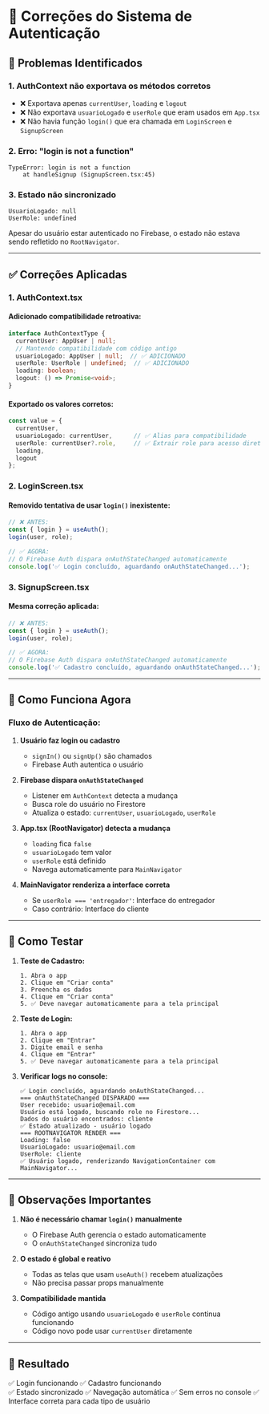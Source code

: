 # 🔧 Correções do Sistema de Autenticação

## 🐛 Problemas Identificados

### 1. **AuthContext não exportava os métodos corretos**
- ❌ Exportava apenas `currentUser`, `loading` e `logout`
- ❌ Não exportava `usuarioLogado` e `userRole` que eram usados em `App.tsx`
- ❌ Não havia função `login()` que era chamada em `LoginScreen` e `SignupScreen`

### 2. **Erro: "login is not a function"**
```
TypeError: login is not a function
    at handleSignup (SignupScreen.tsx:45)
```

### 3. **Estado não sincronizado**
```
UsuarioLogado: null
UserRole: undefined
```
Apesar do usuário estar autenticado no Firebase, o estado não estava sendo refletido no `RootNavigator`.

---

## ✅ Correções Aplicadas

### 1. **AuthContext.tsx**
#### Adicionado compatibilidade retroativa:
```typescript
interface AuthContextType {
  currentUser: AppUser | null;
  // Mantendo compatibilidade com código antigo
  usuarioLogado: AppUser | null;  // ✅ ADICIONADO
  userRole: UserRole | undefined;  // ✅ ADICIONADO
  loading: boolean;
  logout: () => Promise<void>;
}
```

#### Exportado os valores corretos:
```typescript
const value = { 
  currentUser, 
  usuarioLogado: currentUser,      // ✅ Alias para compatibilidade
  userRole: currentUser?.role,     // ✅ Extrair role para acesso direto
  loading, 
  logout 
};
```

### 2. **LoginScreen.tsx**
#### Removido tentativa de usar `login()` inexistente:
```typescript
// ❌ ANTES:
const { login } = useAuth();
login(user, role);

// ✅ AGORA:
// O Firebase Auth dispara onAuthStateChanged automaticamente
console.log('✅ Login concluído, aguardando onAuthStateChanged...');
```

### 3. **SignupScreen.tsx**
#### Mesma correção aplicada:
```typescript
// ❌ ANTES:
const { login } = useAuth();
login(user, role);

// ✅ AGORA:
// O Firebase Auth dispara onAuthStateChanged automaticamente
console.log('✅ Cadastro concluído, aguardando onAuthStateChanged...');
```

---

## 🎯 Como Funciona Agora

### Fluxo de Autenticação:

1. **Usuário faz login ou cadastro**
   - `signIn()` ou `signUp()` são chamados
   - Firebase Auth autentica o usuário

2. **Firebase dispara `onAuthStateChanged`**
   - Listener em `AuthContext` detecta a mudança
   - Busca role do usuário no Firestore
   - Atualiza o estado: `currentUser`, `usuarioLogado`, `userRole`

3. **App.tsx (RootNavigator) detecta a mudança**
   - `loading` fica `false`
   - `usuarioLogado` tem valor
   - `userRole` está definido
   - Navega automaticamente para `MainNavigator`

4. **MainNavigator renderiza a interface correta**
   - Se `userRole === 'entregador'`: Interface do entregador
   - Caso contrário: Interface do cliente

---

## 🧪 Como Testar

1. **Teste de Cadastro:**
   ```
   1. Abra o app
   2. Clique em "Criar conta"
   3. Preencha os dados
   4. Clique em "Criar conta"
   5. ✅ Deve navegar automaticamente para a tela principal
   ```

2. **Teste de Login:**
   ```
   1. Abra o app
   2. Clique em "Entrar"
   3. Digite email e senha
   4. Clique em "Entrar"
   5. ✅ Deve navegar automaticamente para a tela principal
   ```

3. **Verificar logs no console:**
   ```
   ✅ Login concluído, aguardando onAuthStateChanged...
   === onAuthStateChanged DISPARADO ===
   User recebido: usuario@email.com
   Usuário está logado, buscando role no Firestore...
   Dados do usuário encontrados: cliente
   ✅ Estado atualizado - usuário logado
   === ROOTNAVIGATOR RENDER ===
   Loading: false
   UsuarioLogado: usuario@email.com
   UserRole: cliente
   ✅ Usuário logado, renderizando NavigationContainer com MainNavigator...
   ```

---

## 📝 Observações Importantes

1. **Não é necessário chamar `login()` manualmente**
   - O Firebase Auth gerencia o estado automaticamente
   - O `onAuthStateChanged` sincroniza tudo

2. **O estado é global e reativo**
   - Todas as telas que usam `useAuth()` recebem atualizações
   - Não precisa passar props manualmente

3. **Compatibilidade mantida**
   - Código antigo usando `usuarioLogado` e `userRole` continua funcionando
   - Código novo pode usar `currentUser` diretamente

---

## 🎉 Resultado

✅ Login funcionando
✅ Cadastro funcionando  
✅ Estado sincronizado
✅ Navegação automática
✅ Sem erros no console
✅ Interface correta para cada tipo de usuário

